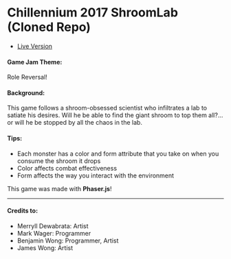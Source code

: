 # Chillennium 2017 ShroomLab (Cloned Repo)
- [Live Version](https://shroomlab.herokuapp.com)

#### Game Jam Theme:
Role Reversal!

#### Background:
This game follows a shroom-obsessed scientist who infiltrates a lab to satiate his desires. Will he be able to find the giant shroom to top them all?... or will he be stopped by all the chaos in the lab.


#### Tips:
- Each monster has a color and form attribute that you take on when you consume the shroom it drops
- Color affects combat effectiveness
- Form affects the way you interact with the environment

This game was made with __Phaser.js__!

---
#### Credits to:

- Merryll Dewabrata: Artist
- Mark Wager: Programmer
- Benjamin Wong: Programmer, Artist
- James Wong: Artist
